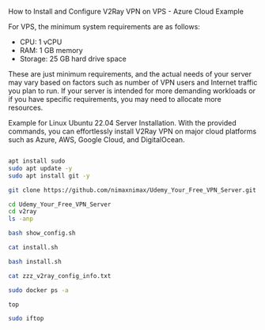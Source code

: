 How to Install and Configure V2Ray VPN on VPS - Azure Cloud Example

For VPS, the minimum system requirements are as follows:
- CPU: 1 vCPU
- RAM: 1 GB memory
- Storage: 25 GB hard drive space

These are just minimum requirements, and the actual needs of your server may vary based on factors such as number of VPN users and Internet traffic you plan to run. If your server is intended for more demanding workloads or if you have specific requirements, you may need to allocate more resources.

Example for Linux Ubuntu 22.04 Server Installation. With the provided commands, you can effortlessly install V2Ray VPN on major cloud platforms such as Azure, AWS, Google Cloud, and DigitalOcean.

```bash

apt install sudo
sudo apt update -y
sudo apt install git -y

git clone https://github.com/nimaxnimax/Udemy_Your_Free_VPN_Server.git

cd Udemy_Your_Free_VPN_Server
cd v2ray
ls -anp

bash show_config.sh

cat install.sh

bash install.sh

cat zzz_v2ray_config_info.txt

sudo docker ps -a

top

sudo iftop

```

